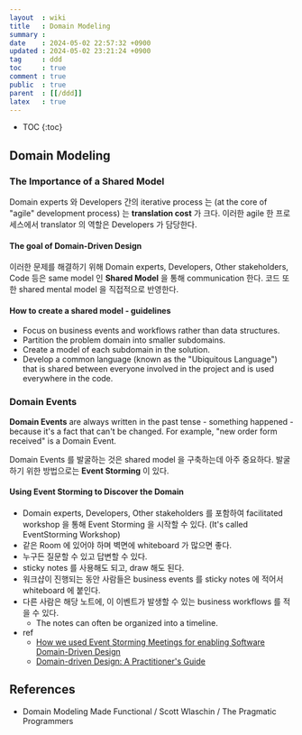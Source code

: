 ```yaml
---
layout  : wiki
title   : Domain Modeling
summary : 
date    : 2024-05-02 22:57:32 +0900
updated : 2024-05-02 23:21:24 +0900
tag     : ddd
toc     : true
comment : true
public  : true
parent  : [[/ddd]]
latex   : true
---
```

* TOC
{:toc}

## Domain Modeling

### The Importance of a Shared Model

Domain experts 와 Developers 간의 iterative process 는 (at the core of "agile" development process) 는 __translation cost__ 가 크다.
이러한 agile 한 프로세스에서 translator 의 역할은 Developers 가 담당한다.

#### The goal of Domain-Driven Design

이러한 문제를 해결하기 위해 Domain experts, Developers, Other stakeholders, Code 등은 same model 인 __Shared Model__ 을 통해 communication 한다.
코드 또한 shared mental model 을 직접적으로 반영한다.

#### How to create a shared model - guidelines

- Focus on business events and workflows rather than data structures.
- Partition the problem domain into smaller subdomains.
- Create a model of each subdomain in the solution.
- Develop a common language (known as the "Ubiquitous Language") that is shared between everyone involved in the project and is used everywhere in the code.

### Domain Events

__Domain Events__ are always written in the past tense - something happened - because it's a fact that can't be changed.
For example, "new order form received" is a Domain Event.

Domain Events 를 발굴하는 것은 shared model 을 구축하는데 아주 중요하다. 발굴하기 위한 방법으로는 __Event Storming__ 이 있다.

#### Using Event Storming to Discover the Domain

- Domain experts, Developers, Other stakeholders 를 포함하여 facilitated workshop 을 통해 Event Storming 을 시작할 수 있다. (It's called EventStorming Workshop)
- 같은 Room 에 있어야 하며 벽면에 whiteboard 가 많으면 좋다.
- 누구든 질문할 수 있고 답변할 수 있다.
- sticky notes 를 사용해도 되고, draw 해도 된다.
- 워크샵이 진행되는 동안 사람들은 business events 를 sticky notes 에 적어서 whiteboard 에 붙인다.
- 다른 사람은 해당 노트에, 이 이벤트가 발생할 수 있는 business workflows 를 적을 수 있다.
  - The notes can often be organized into a timeline.
- ref
  - [How we used Event Storming Meetings for enabling Software Domain-Driven Design](https://medium.com/building-inventa/how-we-used-event-storming-meetings-for-enabling-software-domain-driven-design-401e5d708eb)
  - [Domain-driven Design: A Practitioner's Guide](https://ddd-practitioners.com/2023/03/20/remote-eventstorming-workshop/)

## References

- Domain Modeling Made Functional / Scott Wlaschin / The Pragmatic Programmers